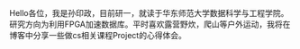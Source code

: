 Hello各位，我是孙印政，目前研一，就读于华东师范大学数据科学与工程学院。
研究方向为利用FPGA加速数据库。平时喜欢露营野炊，爬山等户外运动，我将在博客中分享一些做cs相关课程Project的心得体会。
